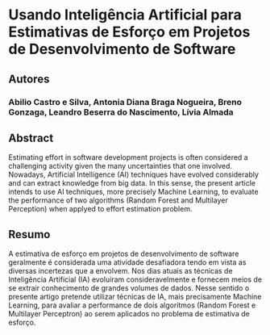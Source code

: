 # Usando Inteligência Artificial para Estimativas de Esforço em Projetos de Desenvolvimento de Software

## Autores
### Abilio Castro e Silva, Antonia Diana Braga Nogueira, Breno Gonzaga, Leandro Beserra do Nascimento, Lívia Almada

## Abstract
Estimating effort in software development projects is often considered a challenging activity given the many uncertainties that one involved.  Nowadays, Artificial Intelligence (AI) techniques have evolved considerably and can extract knowledge from big data. In this sense, the present article intends to use AI techniques, more precisely Machine Learning, to evaluate the performance of two algorithms (Random Forest and Multilayer Perception) when applyed to effort estimation problem.

## Resumo
A estimativa de esforço em projetos de desenvolvimento de software geralmente é considerada uma atividade desafiadora tendo em vista as diversas incertezas que a envolvem. Nos dias atuais as técnicas de Inteligência Artificial (IA) evoluíram consideravelmente e fornecem meios de se extrair conhecimento de grandes volumes de dados. Nesse sentido o presente artigo pretende utilizar técnicas de IA, mais precisamente Machine Learning, para avaliar a performance de dois algoritmos (Random Forest e Multilayer Perceptron) ao serem aplicados no problema de estimativa de esforço.